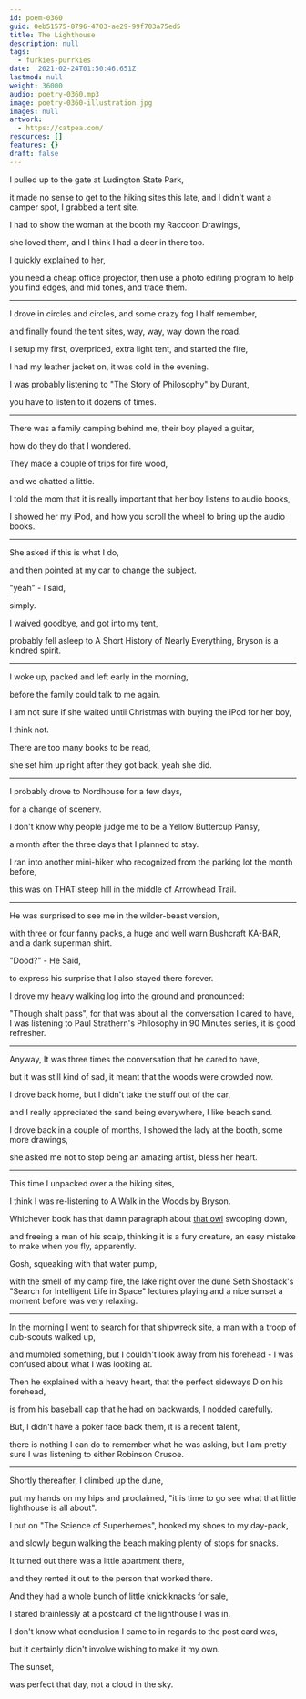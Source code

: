 ```yaml
---
id: poem-0360
guid: 0eb51575-8796-4703-ae29-99f703a75ed5
title: The Lighthouse
description: null
tags:
  - furkies-purrkies
date: '2021-02-24T01:50:46.651Z'
lastmod: null
weight: 36000
audio: poetry-0360.mp3
image: poetry-0360-illustration.jpg
images: null
artwork:
  - https://catpea.com/
resources: []
features: {}
draft: false
---
```


I pulled up to the gate at Ludington State Park,

it made no sense to get to the hiking sites this late, and I didn't want a camper spot, I grabbed a tent site.

I had to show the woman at the booth my Raccoon Drawings,

she loved them, and I think I had a deer in there too.

I quickly explained to her,

you need a cheap office projector, then use a photo editing program to help you find edges, and mid tones, and trace them.

---

I drove in circles and circles, and some crazy fog I half remember,

and finally found the tent sites, way, way, way down the road.

I setup my first, overpriced, extra light tent, and started the fire,

I had my leather jacket on, it was cold in the evening.

I was probably listening to "The Story of Philosophy" by Durant,

you have to listen to it dozens of times.

---

There was a family camping behind me, their boy played a guitar,

how do they do that I wondered.

They made a couple of trips for fire wood,

and we chatted a little.

I told the mom that it is really important that her boy listens to audio books,

I showed her my iPod, and how you scroll the wheel to bring up the audio books.

---

She asked if this is what I do,

and then pointed at my car to change the subject.

"yeah" - I said,

simply.

I waived goodbye, and got into my tent,

probably fell asleep to A Short History of Nearly Everything, Bryson is a kindred spirit.

---

I woke up, packed and left early in the morning,

before the family could talk to me again.

I am not sure if she waited until Christmas with buying the iPod for her boy,

I think not.

There are too many books to be read,

she set him up right after they got back, yeah she did.

---

I probably drove to Nordhouse for a few days,

for a change of scenery.

I don't know why people judge me to be a Yellow Buttercup Pansy,

a month after the three days that I planned to stay.

I ran into another mini-hiker who recognized from the parking lot the month before,

this was on THAT steep hill in the middle of Arrowhead Trail.

---

He was surprised to see me in the wilder-beast version,

with three or four fanny packs, a huge and well warn Bushcraft KA-BAR, and a dank superman shirt.

"Dood?" - He Said,

to express his surprise that I also stayed there forever.

I drove my heavy walking log into the ground and pronounced:

"Though shalt pass", for that was about all the conversation I cared to have, I was listening to Paul Strathern's Philosophy in 90 Minutes series, it is good refresher.

---

Anyway, It was three times the conversation that he cared to have,

but it was still kind of sad, it meant that the woods were crowded now.

I drove back home, but I didn't take the stuff out of the car,

and I really appreciated the sand being everywhere, I like beach sand.

I drove back in a couple of months, I showed the lady at the booth, some more drawings,

she asked me not to stop being an amazing artist, bless her heart.

---

This time I unpacked over a the hiking sites,

I think I was re-listening to A Walk in the Woods by Bryson.

Whichever book has that damn paragraph about [that owl](https://catpea.com/read/furkies-purrkies/220.html) swooping down,

and freeing a man of his scalp, thinking it is a fury creature, an easy mistake to make when you fly, apparently.

Gosh, squeaking with that water pump,

with the smell of my camp fire, the lake right over the dune Seth Shostack's "Search for Intelligent Life in Space" lectures playing and a nice sunset a moment before was very relaxing.

---

In the morning I went to search for that shipwreck site, a man with a troop of cub-scouts walked up,

and mumbled something, but I couldn't look away from his forehead - I was confused about what I was looking at.

Then he explained with a heavy heart, that the perfect sideways D on his forehead,

is from his baseball cap that he had on backwards, I nodded carefully.

But, I didn't have a poker face back them, it is a recent talent,

there is nothing I can do to remember what he was asking, but I am pretty sure I was listening to either Robinson Crusoe.

---

Shortly thereafter, I climbed up the dune,

put my hands on my hips and proclaimed, "it is time to go see what that little lighthouse is all about".

I put on "The Science of Superheroes", hooked my shoes to my day-pack,

and slowly begun walking the beach making plenty of stops for snacks.

It turned out there was a little apartment there,

and they rented it out to the person that worked there.

And they had a whole bunch of little knick·knacks for sale,

I stared brainlessly at a postcard of the lighthouse I was in.

I don't know what conclusion I came to in regards to the post card was,

but it certainly didn't involve wishing to make it my own.

The sunset,

was perfect that day, not a cloud in the sky.
